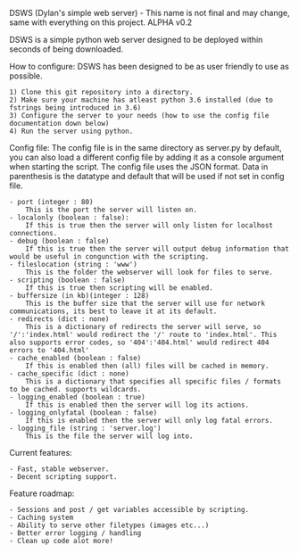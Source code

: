 DSWS (Dylan's simple web server) - This name is not final and may change, same with everything on this project. 
ALPHA v0.2

DSWS is a simple python web server designed to be deployed within seconds of being downloaded.

How to configure:
DSWS has been designed to be as user friendly to use as possible.
        
    1) Clone this git repository into a directory.
    2) Make sure your machine has atleast python 3.6 installed (due to fstrings being introduced in 3.6)
    3) Configure the server to your needs (how to use the config file documentation down below)
    4) Run the server using python.

Config file:
The config file is in the same directory as server.py by default, you can also load a different config file by adding it as a console argument when starting the script.
The config file uses the JSON format.
Data in parenthesis is the datatype and default that will be used if not set in config file.

    - port (integer : 80)
        This is the port the server will listen on.
    - localonly (boolean : false):
        If this is true then the server will only listen for localhost connections.
    - debug (boolean : false)
        If this is true then the server will output debug information that would be useful in congunction with the scripting.
    - fileslocation (string : 'www')
        This is the folder the webserver will look for files to serve.
    - scripting (boolean : false)
        If this is true then scripting will be enabled.
    - buffersize (in kb)(integer : 128)
        This is the buffer size that the server will use for network communications, its best to leave it at its default.
    - redirects (dict : none)
        This is a dictionary of redirects the server will serve, so '/':'index.html' would redirect the '/' route to 'index.html'. This also supports error codes, so '404':'404.html' would redirect 404 errors to '404.html'
    - cache_enabled (boolean : false)
        If this is enabled then (all) files will be cached in memory.
    - cache_specific (dict : none)
        This is a dictionary that specifies all specific files / formats to be cached. supports wildcards.
    - logging_enabled (boolean : true)
        If this is enabled then the server will log its actions.
    - logging_onlyfatal (boolean : false)
        If this is enabled then the server will only log fatal errors.
    - logging_file (string : 'server.log')
        This is the file the server will log into.

Current features:
    
    - Fast, stable webserver.
    - Decent scripting support.

Feature roadmap:
    
    - Sessions and post / get variables accessible by scripting.
    - Caching system
    - Ability to serve other filetypes (images etc...)
    - Better error logging / handling
    - Clean up code alot more!